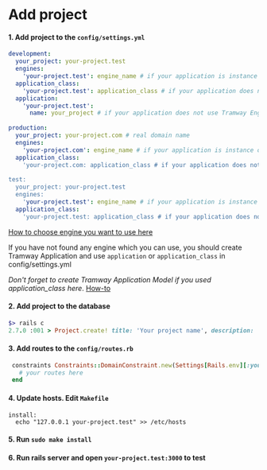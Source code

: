 # Add project

#### 1. Add project to the `config/settings.yml`

```yaml
development:
  your_project: your-project.test
  engines:
    'your-project.test': engine_name # if your application is instance of some Tramway Engine
  application_class:
    'your-project.test': application_class # if your application does not use Tramway Engine
  application:
    'your-project.test':
      name: your_project # if your application does not use Tramway Engine and does not have Tramway Application Model
  
production:
  your_project: your-project.com # real domain name
  engines:
    'your-project.com': engine_name # if your application is instance of some Tramway Engine
  application_class:
    'your-project.com: application_class # if your application does not use Tramway Engine
  
test:
  your_project: your-project.test
  engines:
    'your-project.test': engine_name # if your application is instance of some Tramway Engine
  application_class:
    'your-project.test: application_class # if your application does not use Tramway Engine
```
[How to choose engine you want to use here](https://github.com/Purple-Magic/tramway_pro/blob/develop/docs/engine_description.md)

If you have not found any engine which you can use, you should create Tramway Application and use `application` or `application_class` in config/settings.yml

*Don't forget to create Tramway Application Model if you used application_class here*. [How-to](https://github.com/Purple-Magic/tramway-core#how-to-create-model-that-will-be-an-application-model-for-the-tramway)

#### 2. Add project to the database

```ruby
$> rails c
2.7.0 :001 > Project.create! title: 'Your project name', description: 'This is my application', url: 'your-project.com'
```

#### 3. Add routes to the `config/routes.rb`

```ruby
 constraints Constraints::DomainConstraint.new(Settings[Rails.env][:your_project]) do
   # your routes here
 end
```
#### 4. Update hosts. Edit `Makefile`

```make
install:
  echo "127.0.0.1 your-project.test" >> /etc/hosts
```

#### 5. Run `sudo make install`

#### 6. Run rails server and open `your-project.test:3000` to test

